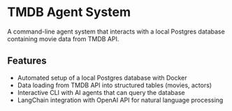 # TMDB Agent System

A command-line agent system that interacts with a local Postgres database containing movie data from TMDB API.

## Features

- Automated setup of a local Postgres database with Docker
- Data loading from TMDB API into structured tables (movies, actors)
- Interactive CLI with AI agents that can query the database
- LangChain integration with OpenAI API for natural language processing

